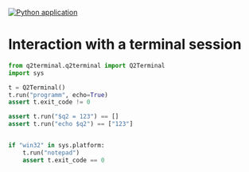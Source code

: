 [![Python application](https://github.com/AndreiPuchko/q2terminal/actions/workflows/main.yml/badge.svg)](https://github.com/AndreiPuchko/q2terminal/actions/workflows/main.yml)
# Interaction with a terminal session

```python
from q2terminal.q2terminal import Q2Terminal
import sys

t = Q2Terminal()
t.run("programm", echo=True)
assert t.exit_code != 0

assert t.run("$q2 = 123") == []
assert t.run("echo $q2") == ["123"]


if "win32" in sys.platform:
    t.run("notepad")
    assert t.exit_code == 0
```
